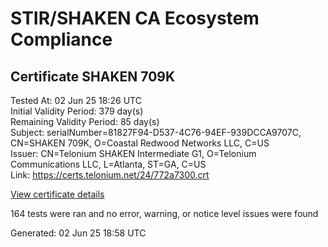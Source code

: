 # STIR/SHAKEN CA Ecosystem Compliance

## Certificate SHAKEN 709K

Tested At: 02 Jun 25 18:26 UTC\
Initial Validity Period: 379 day(s)\
Remaining Validity Period: 85 day(s)\
Subject: serialNumber=81827F94-D537-4C76-94EF-939DCCA9707C, CN=SHAKEN 709K, O=Coastal Redwood Networks LLC, C=US\
Issuer: CN=Telonium SHAKEN Intermediate G1, O=Telonium Communications LLC, L=Atlanta, ST=GA, C=US\
Link: https://certs.telonium.net/24/772a7300.crt

[View certificate details](https://x509.io/?cert=MIIDMjCCAtegAwIBAgIQfjxtDIVtAk00McSnPnXfpDAKBggqhkjOPQQDAjB8MQswCQYDVQQGEwJVUzELMAkGA1UECAwCR0ExEDAOBgNVBAcMB0F0bGFudGExJDAiBgNVBAoMG1RlbG9uaXVtIENvbW11bmljYXRpb25zIExMQzEoMCYGA1UEAwwfVGVsb25pdW0gU0hBS0VOIEludGVybWVkaWF0ZSBHMTAeFw0yNDA4MTIxNDQyMzdaFw0yNTA4MjUyMDU5NTVaMHkxCzAJBgNVBAYTAlVTMSUwIwYDVQQKExxDb2FzdGFsIFJlZHdvb2QgTmV0d29ya3MgTExDMRQwEgYDVQQDEwtTSEFLRU4gNzA5SzEtMCsGA1UEBRMkODE4MjdGOTQtRDUzNy00Qzc2LTk0RUYtOTM5RENDQTk3MDdDMFkwEwYHKoZIzj0CAQYIKoZIzj0DAQcDQgAEH%2B9yMz0Bc5MkQS9EWoRTaReUrS37l8VO%2Ffpk8ScMqjiJnsq0cj0jMnMc0wQGIe8UtlQfbHuqryC1L2dIGOd0gKOCATwwggE4MA4GA1UdDwEB%2FwQEAwIHgDAMBgNVHRMBAf8EAjAAMB0GA1UdDgQWBBQwMPBw7JICzx%2Fr7km6T%2FtVkMu5cjAfBgNVHSMEGDAWgBSqJLv%2FFHVAeS2Hb%2BgNQXfKu82IsDAXBgNVHSAEEDAOMAwGCmCGSAGG%2FwkBAQQwgaYGA1UdHwSBnjCBmzCBmKA6oDiGNmh0dHBzOi8vYXV0aGVudGljYXRlLWFwaS5pY29uZWN0aXYuY29tL2Rvd25sb2FkL3YxL2NybKJapFgwVjEUMBIGA1UEBxMLQnJpZGdld2F0ZXIxCzAJBgNVBAgTAk5KMRMwEQYDVQQDEwpTVEktUEEgQ1JMMQswCQYDVQQGEwJVUzEPMA0GA1UEChMGU1RJLVBBMBYGCCsGAQUFBwEaBAowCKAGFgQ3MDlLMAoGCCqGSM49BAMCA0kAMEYCIQDK6Gg39mW3vv0BWQbsCeZhNR52NNUekLntOF600bofPgIhAIIyU7uEkgBrK21WOqO70DDZZfiuJRSGkr49dB0rjgLl)

164 tests were ran and no error, warning, or notice level issues were found


Generated: 02 Jun 25 18:58 UTC